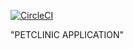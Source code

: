 [![CircleCI](https://circleci.com/gh/Thor-TechSavy/petclinic.svg?style=svg)](https://circleci.com/gh/Thor-TechSavy/petclinic)

"PETCLINIC APPLICATION" 



